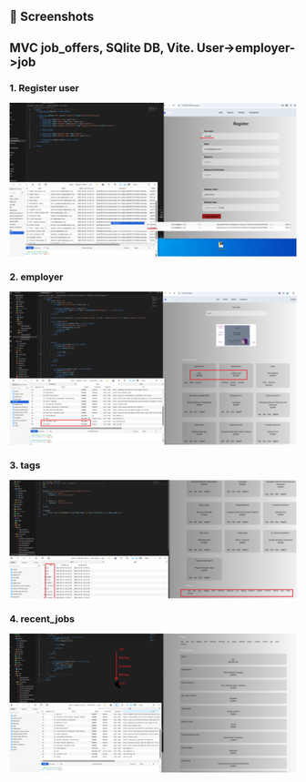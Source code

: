
## 📸 Screenshots
<h2>MVC job_offers, SQlite DB, Vite. User->employer->job  </h2>
<h3>1. Register user</h3>
<img src="register1.png" alt="" width="800">

<h3>2. employer</h3>
<img src="employer_id.png" alt="" width="800">

<h3>3. tags</h3>
<img src="tags.png" alt="" width="800">

<h3>4. recent_jobs</h3>
<img src="recent_jobs.png" alt="" width="800">


